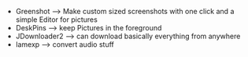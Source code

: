 * Greenshot --> Make custom sized screenshots with one click and a simple Editor for pictures
* DeskPins --> keep Pictures in the foreground 
* JDownloader2 --> can download basically everything from anywhere
* lamexp --> convert audio stuff
